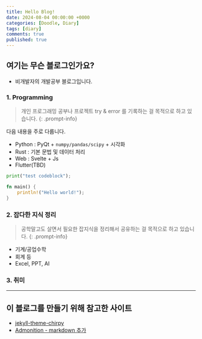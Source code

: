 ```yaml
---
title: Hello Blog!
date: 2024-08-04 00:00:00 +0000
categories: [Doodle, Diary]
tags: [diary]
comments: true 
published: true
---
```


## 여기는 무슨 블로그인가요?
- 비개발자의 개발공부 블로그입니다.


### 1. Programming
> 개인 프로그래밍 공부나 프로젝트 try & error 를 기록하는 걸 목적으로 하고 있습니다.
{: .prompt-info}

다음 내용을 주로 다룹니다.
- Python : PyQt + `numpy/pandas/scipy` + 시각화
- Rust : 기본 문법 및 데이터 처리
- Web : Svelte + Js
- Flutter(TBD)

```python
print("test codeblock");
```

```rs
fn main() {
    println!("Hello world!");
}
```

### 2. 잡다한 지식 정리

> 공학말고도 살면서 필요한 잡지식을 정리해서 공유하는 걸 목적으로 하고 있습니다. 
{: .prompt-info}

- 기계/공업수학
- 회계 등
- Excel, PPT, AI

### 3. 취미


---
## 이 블로그를 만들기 위해 참고한 사이트
- [jekyll-theme-chirpy](https://github.com/cotes2020/jekyll-theme-chirpy)
- [Admonition - markdown 추가](https://www.adamsdesk.com/posts/admonitions-jekyll/)


